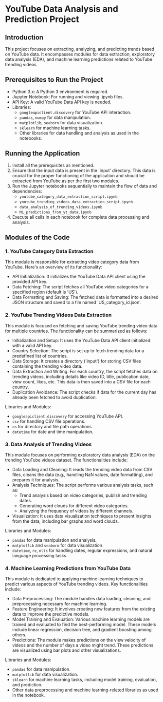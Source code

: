 # YouTube Data Analysis and Prediction Project

## Introduction
This project focuses on extracting, analyzing, and predicting trends based on YouTube data. It encompasses modules for data extraction, exploratory data analysis (EDA), and machine learning predictions related to YouTube trending videos.

## Prerequisites to Run the Project
- Python 3.x: A Python 3 environment is required.
- Jupyter Notebook: For running and viewing .ipynb files.
- API Key: A valid YouTube Data API key is needed.
- Libraries:
  - `googleapiclient.discovery` for YouTube API interaction.
  - `pandas`, `numpy` for data manipulation.
  - `matplotlib`, `seaborn` for data visualization.
  - `sklearn` for machine learning tasks.
  - Other libraries for data handling and analysis as used in the notebooks.

## Running the Application
1. Install all the prerequisites as mentioned.
2. Ensure that the input data is present in the 'input' directory. This data is crucial for the proper functioning of the application and should be extracted from YouTube as per the first two modules.
3. Run the Jupyter notebooks sequentially to maintain the flow of data and dependencies:
   - `youtube_category_data_extraction_script.ipynb`
   - `youtube_trending_videos_data_extraction_script.ipynb`
   - `data_analysis_of_trending_videos.ipynb`
   - `ML_predictions_from_yt_data.ipynb`
4. Execute all cells in each notebook for complete data processing and analysis.

## Modules of the Code

### 1. YouTube Category Data Extraction
This module is responsible for extracting video category data from YouTube. Here's an overview of its functionality:
- API Initialization: It initializes the YouTube Data API client using the provided API key.
- Data Fetching: The script fetches all YouTube video categories for a specified region (default is 'US').
- Data Formatting and Saving: The fetched data is formatted into a desired JSON structure and saved to a file named 'US_category_id.json'.

### 2. YouTube Trending Videos Data Extraction
This module is focused on fetching and saving YouTube trending video data for multiple countries. The functionality can be summarized as follows:
- Initialization and Setup: It uses the YouTube Data API client initialized with a valid API key.
- Country Selection: The script is set up to fetch trending data for a predefined list of countries.
- Data Storage: It creates a directory ('input') for storing CSV files containing the trending video data.
- Data Extraction and Writing: For each country, the script fetches data on trending videos, including details like video ID, title, publication date, view count, likes, etc. This data is then saved into a CSV file for each country.
- Duplication Avoidance: The script checks if data for the current day has already been fetched to avoid duplication.

Libraries and Modules:
- `googleapiclient.discovery` for accessing YouTube API.
- `csv` for handling CSV file operations.
- `os` for directory and file path operations.
- `datetime` for date and time manipulation.

### 3. Data Analysis of Trending Videos
This module focuses on performing exploratory data analysis (EDA) on the trending YouTube videos dataset. The functionalities include:
- Data Loading and Cleaning: It reads the trending video data from CSV files, cleans the data (e.g., handling NaN values, date formatting), and prepares it for analysis.
- Analysis Techniques: The script performs various analysis tasks, such as:
  - Trend analysis based on video categories, publish and trending dates.
  - Generating word clouds for different video categories.
  - Analyzing the frequency of videos by different channels.
- Visualization: It uses data visualization techniques to present insights from the data, including bar graphs and word clouds.

Libraries and Modules:
- `pandas` for data manipulation and analysis.
- `matplotlib` and `seaborn` for data visualization.
- `datetime`, `re`, `nltk` for handling dates, regular expressions, and natural language processing tasks.

### 4. Machine Learning Predictions from YouTube Data
This module is dedicated to applying machine learning techniques to predict various aspects of YouTube trending videos. Key functionalities include:
- Data Preprocessing: The module handles data loading, cleaning, and preprocessing necessary for machine learning.
- Feature Engineering: It involves creating new features from the existing data to improve the predictive models.
- Model Training and Evaluation: Various machine learning models are trained and evaluated to find the best-performing model. These models include linear regression, decision tree, and gradient boosting among others.
- Predictions: The module makes predictions on the view velocity of videos and the number of days a video might trend. These predictions are visualized using bar plots and other visualizations.

Libraries and Modules:
- `pandas` for data manipulation.
- `matplotlib` for data visualization.
- `sklearn` for machine learning tasks, including model training, evaluation, and prediction.
- Other data preprocessing and machine learning-related libraries as used in the notebook.
